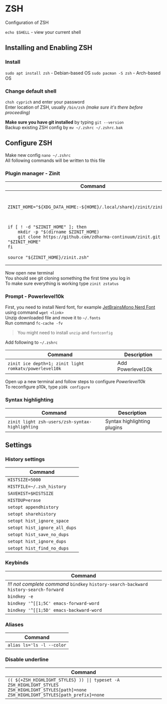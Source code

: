 # ZSH
Configuration of ZSH  

`echo $SHELL` - view your current shell

## Installing and Enabling ZSH
### Install 
`sudo apt install zsh` - Debian-based OS
`sudo pacman -S zsh` - Arch-based OS 

### Change default shell 
`chsh cyprich` and enter your password  
Enter location of ZSH, usually `/bin/zsh` *(make sure it's there before proceeding)*  

**Make sure you have git installed** by typing `git --version`  
Backup existing ZSH config by `mv ~/.zshrc ~/.zshrc.bak`  

## Configure ZSH
Make new config `nano ~/.zshrc`  
All following commands will be written to this file  

### Plugin manager - Zinit

| Command                                                                                                                                                              | Description                                          |
| -------------------------------------------------------------------------------------------------------------------------------------------------------------------- | ---------------------------------------------------- |
| `ZINIT_HOME="${XDG_DATA_HOME:-${HOME}/.local/share}/zinit/zinit.git"`<br>                                                                                            | Set the directory we want to store Zinit and plugins |
| `if [ ! -d "$ZINIT_HOME" ]; then` <br>`    mkdir -p "$(dirname $ZINIT_HOME)`<br>`    git clone https://github.com/zdharma-continuum/zinit.git "$ZINIT_HOME"`<br>`fi` | Download Zinit, if it's not there yet                |
| `source "${ZINIT_HOME}/zinit.zsh"`                                                                                                                                   | Source/Load Zinit                                    |
Now open new terminal  
You should see git cloning something the first time you log in  
To make sure everything is working type `zinit zstatus`  

### Prompt - Powerlevel10k
First, you need to install Nerd font, for example [JetBrainsMono Nerd Font](https://github.com/ryanoasis/nerd-fonts/releases/download/v3.2.1/JetBrainsMono.zip) using command `wget <link>`  
Unzip downloaded file and move it to `~/.fonts`  
Run command `fc-cache -fv` 
> You might need to install `unzip` and `fontconfig` 

Add following to `~/.zshrc`

| Command                                                | Description       |
| ------------------------------------------------------ | ----------------- |
| `zinit ice depth=1; zinit light romkatv/powerlevel10k` | Add Powerlevel10k |
Open up a new terminal and follow steps to configure *Powerlevel10k*  
To reconfigure p10k, type `p10k configure`   

### Syntax highlighting

| Command                                         | Description                 |
| ----------------------------------------------- | --------------------------- |
| `zinit light zsh-users/zsh-syntax-highlighting` | Syntax highlighting plugins |

## Settings
### History settings

| Command                       |
| ----------------------------- |
| `HISTSIZE=5000`               |
| `HISTFILE=~/.zsh_history`     |
| `SAVEHIST=$HISTSIZE`          |
| `HISTDUP=erase`               |
| `setopt appendhistory`        |
| `setopt sharehistory`         |
| `setopt hist_ignore_space`    |
| `setopt hist_ignore_all_dups` |
| `setopt hist_save_no_dups`    |
| `setopt hist_ignore_dups`     |
| `setopt hist_find_no_dups`    |

### Keybinds

| Command                                                                                 |
| --------------------------------------------------------------------------------------- |
| *!!! not complete command* `bindkey` `history-search-backward` `history-search-forward` |
| `bindkey -e`                                                                            |
| ```bindkey '^[[1;5C' emacs-forward-word```                                              |
| ```bindkey '^[[1;5D' emacs-backward-word```                                             |

### Aliases

| Command                   |
| ------------------------- |
| `alias ls='ls -l --color` |
### Disable underline

| Command                                                                                                                                                    |
| ---------------------------------------------------------------------------------------------------------------------------------------------------------- |
| ```(( ${+ZSH_HIGHLIGHT_STYLES} )) \|\| typeset -A ZSH_HIGHLIGHT_STYLES```<br>`ZSH_HIGHLIGHT_STYLES[path]=none`<br>`ZSH_HIGHLIGHT_STYLES[path_prefix]=none` |
